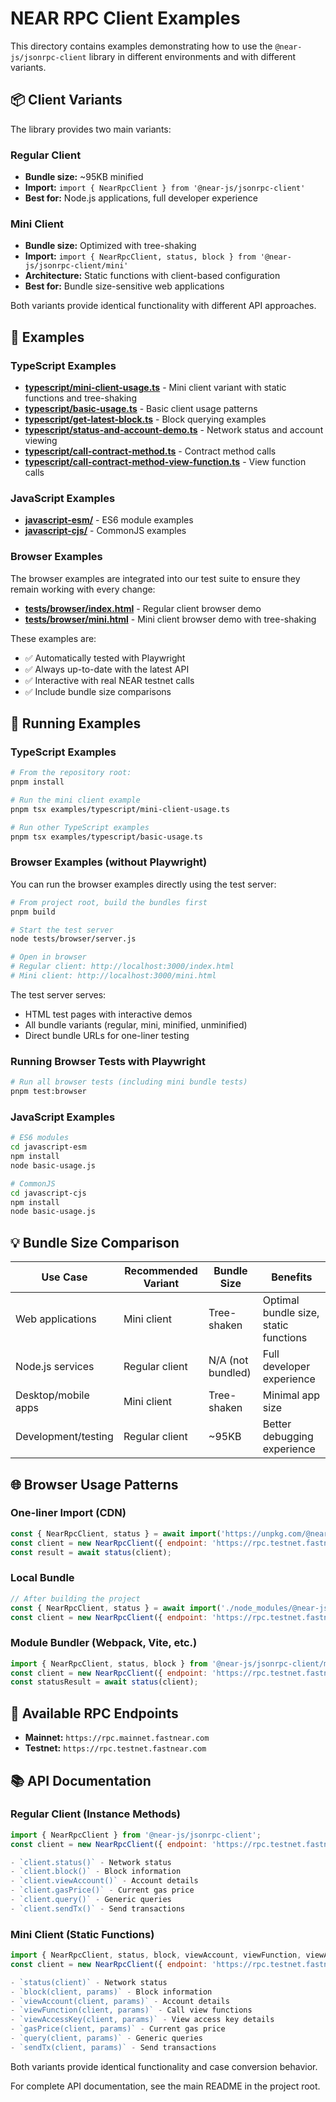 # NEAR RPC Client Examples

This directory contains examples demonstrating how to use the `@near-js/jsonrpc-client` library in different environments and with different variants.

## 📦 Client Variants

The library provides two main variants:

### Regular Client
- **Bundle size:** ~95KB minified
- **Import:** `import { NearRpcClient } from '@near-js/jsonrpc-client'`
- **Best for:** Node.js applications, full developer experience

### Mini Client  
- **Bundle size:** Optimized with tree-shaking
- **Import:** `import { NearRpcClient, status, block } from '@near-js/jsonrpc-client/mini'`
- **Architecture:** Static functions with client-based configuration
- **Best for:** Bundle size-sensitive web applications

Both variants provide identical functionality with different API approaches.

## 🚀 Examples

### TypeScript Examples

- **[typescript/mini-client-usage.ts](typescript/mini-client-usage.ts)** - Mini client variant with static functions and tree-shaking
- **[typescript/basic-usage.ts](typescript/basic-usage.ts)** - Basic client usage patterns
- **[typescript/get-latest-block.ts](typescript/get-latest-block.ts)** - Block querying examples
- **[typescript/status-and-account-demo.ts](typescript/status-and-account-demo.ts)** - Network status and account viewing
- **[typescript/call-contract-method.ts](typescript/call-contract-method.ts)** - Contract method calls
- **[typescript/call-contract-method-view-function.ts](typescript/call-contract-method-view-function.ts)** - View function calls

### JavaScript Examples

- **[javascript-esm/](javascript-esm/)** - ES6 module examples
- **[javascript-cjs/](javascript-cjs/)** - CommonJS examples

### Browser Examples

The browser examples are integrated into our test suite to ensure they remain working with every change:

- **[tests/browser/index.html](../tests/browser/index.html)** - Regular client browser demo
- **[tests/browser/mini.html](../tests/browser/mini.html)** - Mini client browser demo with tree-shaking

These examples are:
- ✅ Automatically tested with Playwright
- ✅ Always up-to-date with the latest API
- ✅ Interactive with real NEAR testnet calls
- ✅ Include bundle size comparisons

## 🔧 Running Examples

### TypeScript Examples

```bash
# From the repository root:
pnpm install

# Run the mini client example
pnpm tsx examples/typescript/mini-client-usage.ts

# Run other TypeScript examples
pnpm tsx examples/typescript/basic-usage.ts
```

### Browser Examples (without Playwright)

You can run the browser examples directly using the test server:

```bash
# From project root, build the bundles first
pnpm build

# Start the test server
node tests/browser/server.js

# Open in browser
# Regular client: http://localhost:3000/index.html
# Mini client: http://localhost:3000/mini.html
```

The test server serves:
- HTML test pages with interactive demos
- All bundle variants (regular, mini, minified, unminified)
- Direct bundle URLs for one-liner testing

### Running Browser Tests with Playwright

```bash
# Run all browser tests (including mini bundle tests)
pnpm test:browser
```

### JavaScript Examples

```bash
# ES6 modules
cd javascript-esm
npm install
node basic-usage.js

# CommonJS
cd javascript-cjs
npm install
node basic-usage.js
```

## 💡 Bundle Size Comparison

| Use Case | Recommended Variant | Bundle Size | Benefits |
|----------|-------------------|-------------|----------|
| Web applications | Mini client | Tree-shaken | Optimal bundle size, static functions |
| Node.js services | Regular client | N/A (not bundled) | Full developer experience |
| Desktop/mobile apps | Mini client | Tree-shaken | Minimal app size |
| Development/testing | Regular client | ~95KB | Better debugging experience |

## 🌐 Browser Usage Patterns

### One-liner Import (CDN)
```javascript
const { NearRpcClient, status } = await import('https://unpkg.com/@near-js/jsonrpc-client/dist/browser-standalone-mini.min.js');
const client = new NearRpcClient({ endpoint: 'https://rpc.testnet.fastnear.com' });
const result = await status(client);
```

### Local Bundle
```javascript
// After building the project
const { NearRpcClient, status } = await import('./node_modules/@near-js/jsonrpc-client/dist/browser-standalone-mini.min.js');
const client = new NearRpcClient({ endpoint: 'https://rpc.testnet.fastnear.com' });
```

### Module Bundler (Webpack, Vite, etc.)
```javascript
import { NearRpcClient, status, block } from '@near-js/jsonrpc-client/mini';
const client = new NearRpcClient({ endpoint: 'https://rpc.testnet.fastnear.com' });
const statusResult = await status(client);
```

## 🔗 Available RPC Endpoints

- **Mainnet:** `https://rpc.mainnet.fastnear.com`
- **Testnet:** `https://rpc.testnet.fastnear.com`

## 📚 API Documentation

### Regular Client (Instance Methods)
```javascript
import { NearRpcClient } from '@near-js/jsonrpc-client';
const client = new NearRpcClient({ endpoint: 'https://rpc.testnet.fastnear.com' });

- `client.status()` - Network status
- `client.block()` - Block information  
- `client.viewAccount()` - Account details
- `client.gasPrice()` - Current gas price
- `client.query()` - Generic queries
- `client.sendTx()` - Send transactions
```

### Mini Client (Static Functions)
```javascript
import { NearRpcClient, status, block, viewAccount, viewFunction, viewAccessKey } from '@near-js/jsonrpc-client/mini';
const client = new NearRpcClient({ endpoint: 'https://rpc.testnet.fastnear.com' });

- `status(client)` - Network status
- `block(client, params)` - Block information  
- `viewAccount(client, params)` - Account details
- `viewFunction(client, params)` - Call view functions
- `viewAccessKey(client, params)` - View access key details
- `gasPrice(client, params)` - Current gas price
- `query(client, params)` - Generic queries
- `sendTx(client, params)` - Send transactions
```

Both variants provide identical functionality and case conversion behavior.

For complete API documentation, see the main README in the project root.